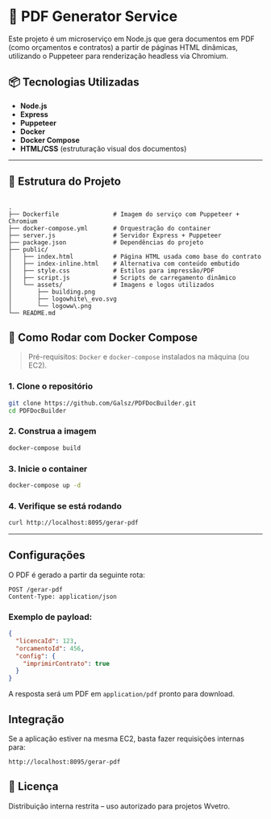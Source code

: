 
# 📄 PDF Generator Service

Este projeto é um microserviço em Node.js que gera documentos em PDF (como orçamentos e contratos) a partir de páginas HTML dinâmicas, utilizando o Puppeteer para renderização headless via Chromium.

## 📦 Tecnologias Utilizadas

- **Node.js**
- **Express**
- **Puppeteer**
- **Docker**
- **Docker Compose**
- **HTML/CSS** (estruturação visual dos documentos)

---

## 📁 Estrutura do Projeto

```

.
├── Dockerfile               # Imagem do serviço com Puppeteer + Chromium
├── docker-compose.yml       # Orquestração do container
├── server.js                # Servidor Express + Puppeteer
├── package.json             # Dependências do projeto
├── public/
│   ├── index.html           # Página HTML usada como base do contrato
│   ├── index-inline.html    # Alternativa com conteúdo embutido
│   ├── style.css            # Estilos para impressão/PDF
│   ├── script.js            # Scripts de carregamento dinâmico
│   └── assets/              # Imagens e logos utilizados
│       ├── building.png
│       ├── logowhite\_evo.svg
│       └── logoww\.png
└── README.md

```


## 🚀 Como Rodar com Docker Compose

> Pré-requisitos: `Docker` e `docker-compose` instalados na máquina (ou EC2).

### 1. Clone o repositório

```bash
git clone https://github.com/Galsz/PDFDocBuilder.git
cd PDFDocBuilder
````

### 2. Construa a imagem

```bash
docker-compose build
```

### 3. Inicie o container

```bash
docker-compose up -d
```

### 4. Verifique se está rodando

```bash
curl http://localhost:8095/gerar-pdf
```

---

## Configurações

O PDF é gerado a partir da seguinte rota:

```
POST /gerar-pdf
Content-Type: application/json
```

### Exemplo de payload:

```json
{
  "licencaId": 123,
  "orcamentoId": 456,
  "config": {
    "imprimirContrato": true
  }
}
```

A resposta será um PDF em `application/pdf` pronto para download.


## Integração

Se a aplicação estiver na mesma EC2, basta fazer requisições internas para:

```
http://localhost:8095/gerar-pdf
```


## 📄 Licença

Distribuição interna restrita – uso autorizado para projetos Wvetro.

